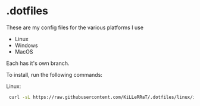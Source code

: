 # .dotfiles

These are my config files for the various platforms I use
 - Linux
 - Windows
 - MacOS

 Each has it's own branch.

To install, run the following commands:

Linux: 
 ```bash
  curl -sL https://raw.githubusercontent.com/KiLLeRRaT/.dotfiles/linux/install.sh | sudo bash -
 ```
